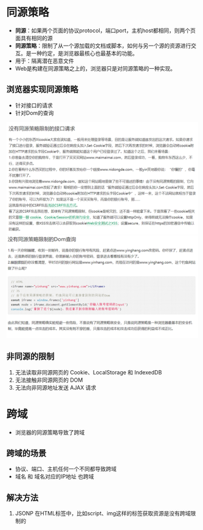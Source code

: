 # 同源策略
- **同源**：如果两个页面的协议protocol，端口port，主机host都相同，则两个页面具有相同的源
- **同源策略**：限制了从一个源加载的文档或脚本，如何与另一个源的资源进行交互。是一种约定，是浏览器最核心也最基本的功能。
- 用于：隔离潜在恶意文件
- Web是构建在同源策略之上的，浏览器只是对同源策略的一种实现。
## 浏览器实现同源策略
- 针对接口的请求
- 针对Dom的查询

![1.没有同源策略限制的接口请求](../img/没有同源策略的接口请求.png)
![2.没有同源策略的Dom查询](../img/没有同源策略的Dom查询.png)

## 非同源的限制
1. 无法读取非同源网页的 Cookie、LocalStorage 和 IndexedDB
2. 无法接触非同源网页的 DOM
3. 无法向非同源地址发送 AJAX 请求

# 跨域
- 浏览器的同源策略导致了跨域
## 跨域的场景
- 协议、端口、主机任何一个不同都导致跨域
- 域名 和 域名对应的IP地址 也跨域
## 解决方法
1. JSONP
在HTML标签中，比如script、img这样的标签获取资源是没有跨域限制的
